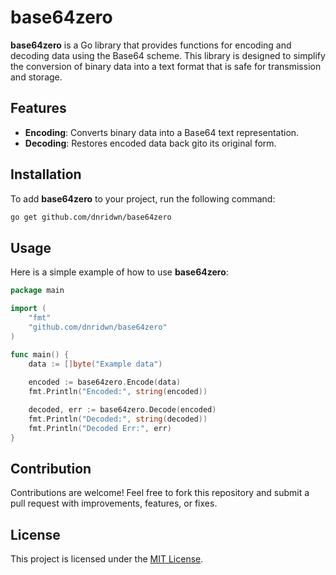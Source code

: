 # base64zero  

**base64zero** is a Go library that provides functions for encoding and decoding data using the Base64 scheme. This library is designed to simplify the conversion of binary data into a text format that is safe for transmission and storage.  

## Features  

- **Encoding**: Converts binary data into a Base64 text representation.  
- **Decoding**: Restores encoded data back gito its original form.  

## Installation  

To add **base64zero** to your project, run the following command:  

```bash
go get github.com/dnridwn/base64zero
```

## Usage
Here is a simple example of how to use **base64zero**:
```go
package main

import (
    "fmt"
    "github.com/dnridwn/base64zero"
)

func main() {
    data := []byte("Example data")
    
    encoded := base64zero.Encode(data)
    fmt.Println("Encoded:", string(encoded))

    decoded, err := base64zero.Decode(encoded)
    fmt.Println("Decoded:", string(decoded))
    fmt.Println("Decoded Err:", err)
}
```

## Contribution
Contributions are welcome! Feel free to fork this repository and submit a pull request with improvements, features, or fixes.

## License
This project is licensed under the [MIT License](LICENSE).